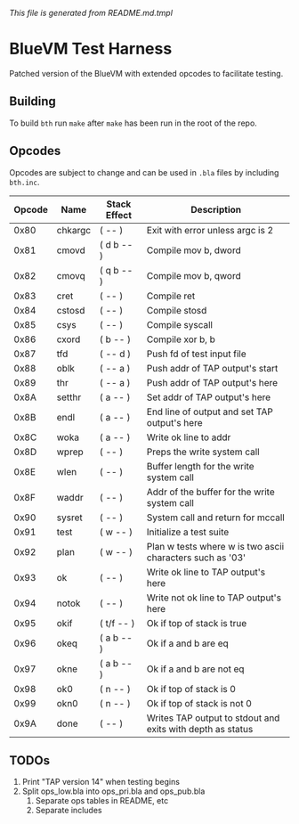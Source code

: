 _This file is generated from README.md.tmpl_

# BlueVM Test Harness

Patched version of the BlueVM with extended opcodes to facilitate testing.

## Building

To build `bth` run `make` after `make` has been run in the root of the repo.

## Opcodes

Opcodes are subject to change and can be used in `.bla` files by including `bth.inc`.

| Opcode | Name | Stack Effect | Description |
|----|----|----|----|
| 0x80 | chkargc | ( -- ) | Exit with error unless argc is 2 |
| 0x81 | cmovd | ( d b -- ) | Compile mov b, dword |
| 0x82 | cmovq | ( q b -- ) | Compile mov b, qword |
| 0x83 | cret | ( -- ) | Compile ret |
| 0x84 | cstosd | ( -- ) | Compile stosd |
| 0x85 | csys | ( -- ) | Compile syscall |
| 0x86 | cxord | ( b -- ) | Compile xor b, b |
| 0x87 | tfd | ( -- d ) | Push fd of test input file |
| 0x88 | oblk | ( -- a ) | Push addr of TAP output's start |
| 0x89 | thr | ( -- a ) | Push addr of TAP output's here |
| 0x8A | setthr | ( a -- ) | Set addr of TAP output's here |
| 0x8B | endl | ( a -- ) | End line of output and set TAP output's here |
| 0x8C | woka | ( a -- ) | Write ok line to addr |
| 0x8D | wprep | ( -- ) | Preps the write system call |
| 0x8E | wlen | ( -- ) | Buffer length for the write system call |
| 0x8F | waddr | ( -- ) | Addr of the buffer for the write system call |
| 0x90 | sysret | ( -- ) | System call and return for mccall |
| 0x91 | test | ( w -- ) | Initialize a test suite |
| 0x92 | plan | ( w -- ) | Plan w tests where w is two ascii characters such as '03' |
| 0x93 | ok | ( -- ) | Write ok line to TAP output's here |
| 0x94 | notok | ( -- ) | Write not ok line to TAP output's here |
| 0x95 | okif | ( t/f -- ) | Ok if top of stack is true |
| 0x96 | okeq | ( a b -- ) | Ok if a and b are eq |
| 0x97 | okne | ( a b -- ) | Ok if a and b are not eq |
| 0x98 | ok0 | ( n -- ) | Ok if top of stack is 0 |
| 0x99 | okn0 | ( n -- ) | Ok if top of stack is not 0 |
| 0x9A | done | ( -- ) | Writes TAP output to stdout and exits with depth as status |

## TODOs

1. Print "TAP version 14" when testing begins
1. Split ops_low.bla into ops_pri.bla and ops_pub.bla
   1. Separate ops tables in README, etc
   1. Separate includes
